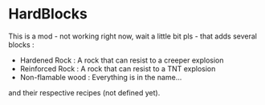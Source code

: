 # HardBlocks
This is a mod - not working right now, wait a little bit pls - that adds several blocks :
- Hardened Rock : A rock that can resist to a creeper explosion
- Reinforced Rock : A rock that can resist to a TNT explosion
- Non-flamable wood : Everything is in the name...

and their respective recipes (not defined yet).
